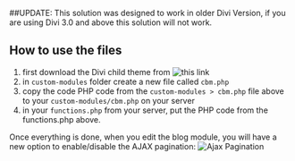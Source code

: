 ##UPDATE:
This solution was designed to work in older Divi Version, if you are using Divi 3.0 and above this solution will not work.

## How to use the files

1. first download the Divi child theme from ![this link](https://github.com/eduard-ungureanu/Divi-Child-Theme)
2. in `custom-modules` folder create a new file called `cbm.php`
3. copy the code PHP code from the `custom-modules > cbm.php` file above to your `custom-modules/cbm.php` on your server
4. in your `functions.php` from your server, put the PHP code from the functions.php above.


Once everything is done, when you edit the blog module, you will have a new option to enable/disable the AJAX pagination:
![Ajax Pagination](https://www.dropbox.com/s/68wqrtduyqd42rk/Screenshot%202017-09-08%2012.41.32.png?raw=1)
